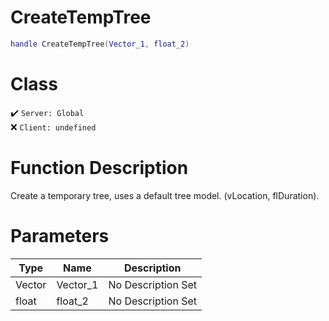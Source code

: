 # CreateTempTree
```lua
handle CreateTempTree(Vector_1, float_2)
```
# Class
✔️ `Server: Global`  
❌ `Client: undefined`  

# Function Description
Create a temporary tree, uses a default tree model. (vLocation, flDuration).
# Parameters
Type|Name|Description
--|--|--
Vector|Vector_1|No Description Set
float|float_2|No Description Set
